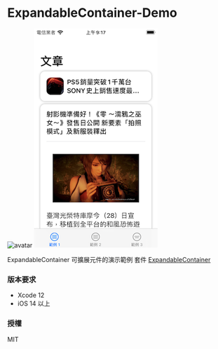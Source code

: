 # ExpandableContainer-Demo
![avatar](/preview01.gif)
![avatar](/preview02.png)

ExpandableContainer 可擴展元件的演示範例
套件 [ExpandableContainer](https://github.com/ling-zhan/ExpandableContainer) 

### 版本要求
  -  Xcode 12
  -  iOS 14 以上

 ### 授權
MIT

